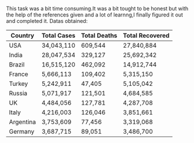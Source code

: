 This task was a bit time consuming.It was a bit tought to be honest but with the help of the references given and a lot of learnng,I finally figured it out and completed it.
Datas obtained:

Country|Total Cases|Total Deaths|Total Recovered
---|---|---|--- 
USA| 34,043,110| 609,544| 27,840,884
India| 28,047,534| 329,127| 25,692,342
Brazil|16,515,120| 462,092 | 14,912,744
France |5,666,113| 109,402 |5,315,150
Turkey | 5,242,911| 47,405 | 5,105,042
Russia |5,071,917 |121,501 |4,684,585
UK| 4,484,056| 127,781 | 4,287,708
Italy |4,216,003 |126,046  |3,851,661
Argentina| 3,753,609 | 77,456 | 3,319,068
Germany |3,687,715 |89,051 |3,486,700
